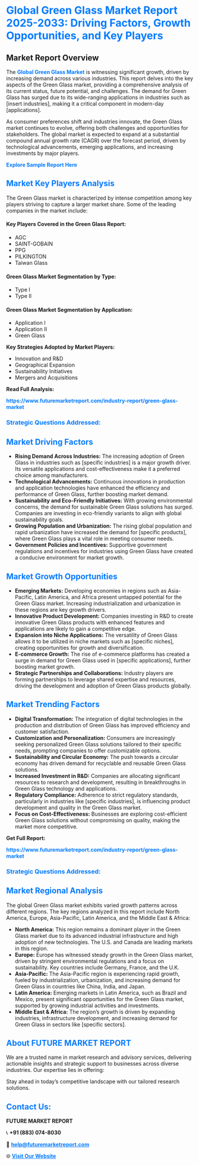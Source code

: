 <h1 style="color: #007BFF;">Global Green Glass Market Report 2025-2033: Driving Factors, Growth Opportunities, and Key Players</h1>

<section id="overview">
<h2>Market Report Overview</h2>
<p>The <a href="https://www.futuremarketreport.com/industry-report/green-glass-market" style="color: #007BFF; text-decoration: none;"><strong>Global Green Glass Market</strong></a> is witnessing significant growth, driven by increasing demand across various industries. This report delves into the key aspects of the Green Glass market, providing a comprehensive analysis of its current status, future potential, and challenges. The demand for Green Glass has surged due to its wide-ranging applications in industries such as [insert industries], making it a critical component in modern-day [applications].</p>
<p>As consumer preferences shift and industries innovate, the Green Glass market continues to evolve, offering both challenges and opportunities for stakeholders. The global market is expected to expand at a substantial compound annual growth rate (CAGR) over the forecast period, driven by technological advancements, emerging applications, and increasing investments by major players.</p>
</section>

<section id="overview">
<p><a href="https://www.futuremarketreport.com/request-sample/reportId=119966" style="color: #007BFF; text-decoration: none;"><strong>Explore Sample Report Here</strong></a></p>
</section>

<section id="key-players">
<h2 style="color: #007BFF;">Market Key Players Analysis</h2>
<p>The Green Glass market is characterized by intense competition among key players striving to capture a larger market share. Some of the leading companies in the market include:</p>
<h4>Key Players Covered in the Green Glass Report:</h4>
<ul><li>AGC</li><li>SAINT-GOBAIN</li><li>PPG</li><li>PILKINGTON</li><li>Taiwan Glass</li></ul>
<h4>Green Glass Market Segmentation by Type:</h4>
<ul><li>Type I</li><li>Type II</li></ul>

<h4>Green Glass Market Segmentation by Application:</h4>
<ul><li>Application I</li><li>Application II</li><li>Green Glass</li></ul>
<p><strong>Key Strategies Adopted by Market Players:</strong></p>
<ul>
<li>Innovation and R&D</li>
<li>Geographical Expansion</li>
<li>Sustainability Initiatives</li>
<li>Mergers and Acquisitions</li>
</ul>
</section>

<section>
<p><strong>Read Full Analysis: </strong></p><a href="https://www.futuremarketreport.com/industry-report/green-glass-market" style="color: #007BFF; text-decoration: none;"><strong>https://www.futuremarketreport.com/industry-report/green-glass-market</strong></a>
<h3 style="color: #007BFF;">Strategic Questions Addressed:</h3>
</section>

<section id="driving-factors">
<h2 style="color: #007BFF;">Market Driving Factors</h2>
<ul>
<li><strong>Rising Demand Across Industries:</strong> The increasing adoption of Green Glass in industries such as [specific industries] is a major growth driver. Its versatile applications and cost-effectiveness make it a preferred choice among manufacturers.</li>
<li><strong>Technological Advancements:</strong> Continuous innovations in production and application technologies have enhanced the efficiency and performance of Green Glass, further boosting market demand.</li>
<li><strong>Sustainability and Eco-Friendly Initiatives:</strong> With growing environmental concerns, the demand for sustainable Green Glass solutions has surged. Companies are investing in eco-friendly variants to align with global sustainability goals.</li>
<li><strong>Growing Population and Urbanization:</strong> The rising global population and rapid urbanization have increased the demand for [specific products], where Green Glass plays a vital role in meeting consumer needs.</li>
<li><strong>Government Policies and Incentives:</strong> Supportive government regulations and incentives for industries using Green Glass have created a conducive environment for market growth.</li>
</ul>
</section>

<section id="growth-opportunities">
<h2 style="color: #007BFF;">Market Growth Opportunities</h2>
<ul>
<li><strong>Emerging Markets:</strong> Developing economies in regions such as Asia-Pacific, Latin America, and Africa present untapped potential for the Green Glass market. Increasing industrialization and urbanization in these regions are key growth drivers.</li>
<li><strong>Innovative Product Development:</strong> Companies investing in R&D to create innovative Green Glass products with enhanced features and applications are likely to gain a competitive edge.</li>
<li><strong>Expansion into Niche Applications:</strong> The versatility of Green Glass allows it to be utilized in niche markets such as [specific niches], creating opportunities for growth and diversification.</li>
<li><strong>E-commerce Growth:</strong> The rise of e-commerce platforms has created a surge in demand for Green Glass used in [specific applications], further boosting market growth.</li>
<li><strong>Strategic Partnerships and Collaborations:</strong> Industry players are forming partnerships to leverage shared expertise and resources, driving the development and adoption of Green Glass products globally.</li>
</ul>
</section>

<section id="trending-factors">
<h2 style="color: #007BFF;">Market Trending Factors</h2>
<ul>
<li><strong>Digital Transformation:</strong> The integration of digital technologies in the production and distribution of Green Glass has improved efficiency and customer satisfaction.</li>
<li><strong>Customization and Personalization:</strong> Consumers are increasingly seeking personalized Green Glass solutions tailored to their specific needs, prompting companies to offer customizable options.</li>
<li><strong>Sustainability and Circular Economy:</strong> The push towards a circular economy has driven demand for recyclable and reusable Green Glass solutions.</li>
<li><strong>Increased Investment in R&D:</strong> Companies are allocating significant resources to research and development, resulting in breakthroughs in Green Glass technology and applications.</li>
<li><strong>Regulatory Compliance:</strong> Adherence to strict regulatory standards, particularly in industries like [specific industries], is influencing product development and quality in the Green Glass market.</li>
<li><strong>Focus on Cost-Effectiveness:</strong> Businesses are exploring cost-efficient Green Glass solutions without compromising on quality, making the market more competitive.</li>
</ul>
</section>

<section>
<p><strong>Get Full Report: </strong></p><a href="https://www.futuremarketreport.com/industry-report/green-glass-market" style="color: #007BFF; text-decoration: none;"><strong>https://www.futuremarketreport.com/industry-report/green-glass-market</strong></a>
<h3 style="color: #007BFF;">Strategic Questions Addressed:</h3>
</section>


<section id="regional-analysis">
<h2 style="color: #007BFF;">Market Regional Analysis</h2>
<p>The global Green Glass market exhibits varied growth patterns across different regions. The key regions analyzed in this report include North America, Europe, Asia-Pacific, Latin America, and the Middle East & Africa:</p>
<ul>
<li><strong>North America:</strong> This region remains a dominant player in the Green Glass market due to its advanced industrial infrastructure and high adoption of new technologies. The U.S. and Canada are leading markets in this region.</li>
<li><strong>Europe:</strong> Europe has witnessed steady growth in the Green Glass market, driven by stringent environmental regulations and a focus on sustainability. Key countries include Germany, France, and the U.K.</li>
<li><strong>Asia-Pacific:</strong> The Asia-Pacific region is experiencing rapid growth, fueled by industrialization, urbanization, and increasing demand for Green Glass in countries like China, India, and Japan.</li>
<li><strong>Latin America:</strong> Emerging markets in Latin America, such as Brazil and Mexico, present significant opportunities for the Green Glass market, supported by growing industrial activities and investments.</li>
<li><strong>Middle East & Africa:</strong> The region’s growth is driven by expanding industries, infrastructure development, and increasing demand for Green Glass in sectors like [specific sectors].</li>
</ul>
</section>

<footer>
<h2 style="color: #007BFF;">About FUTURE MARKET REPORT</h2>
<p>We are a trusted name in market research and advisory services, delivering actionable insights and strategic support to businesses across diverse industries. Our expertise lies in offering:</p>

<p>Stay ahead in today’s competitive landscape with our tailored research solutions.</p>

<h2 style="color: #007BFF;">Contact Us:</h2>
<p><strong>FUTURE MARKET REPORT</strong></p>
<p>📞 <strong>+91 (883) 074-8030</strong></p>
<p>📧 <strong><a href="mailto:help@futuremarketreport.com" style="color: #007BFF;">help@futuremarketreport.com</a></strong></p>
<p>🌐 <strong><a href="https://www.futuremarketreport.com/" style="color: #007BFF;">Visit Our Website</a></strong></p>
</footer>